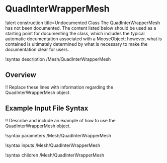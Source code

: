 # QuadInterWrapperMesh

!alert construction title=Undocumented Class
The QuadInterWrapperMesh has not been documented. The content listed below should be used as a starting point for
documenting the class, which includes the typical automatic documentation associated with a
MooseObject; however, what is contained is ultimately determined by what is necessary to make the
documentation clear for users.

!syntax description /Mesh/QuadInterWrapperMesh

## Overview

!! Replace these lines with information regarding the QuadInterWrapperMesh object.

## Example Input File Syntax

!! Describe and include an example of how to use the QuadInterWrapperMesh object.

!syntax parameters /Mesh/QuadInterWrapperMesh

!syntax inputs /Mesh/QuadInterWrapperMesh

!syntax children /Mesh/QuadInterWrapperMesh
